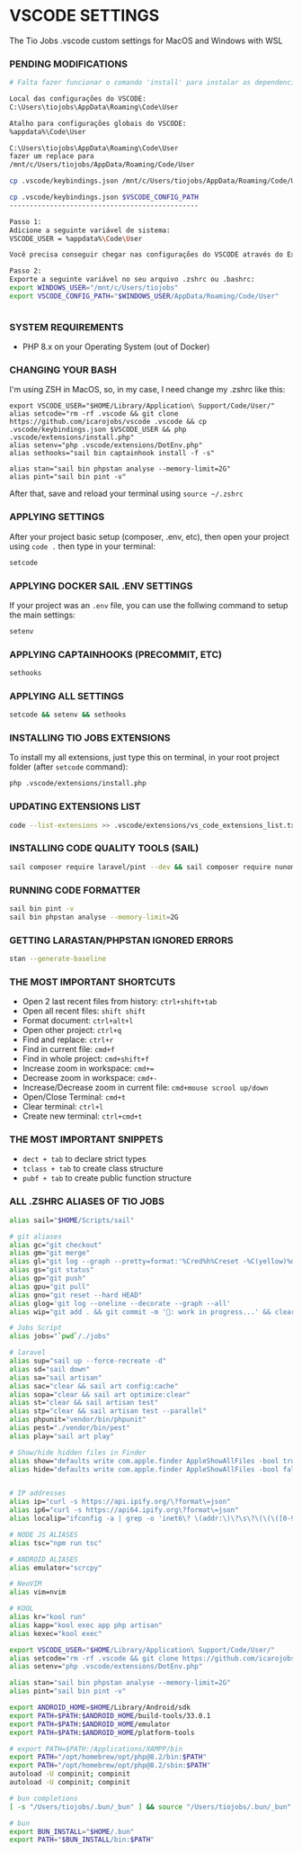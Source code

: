 # VSCODE SETTINGS
The Tio Jobs .vscode custom settings for MacOS and Windows with WSL

### PENDING MODIFICATIONS
```bash
# Falta fazer funcionar o comando 'install' para instalar as dependencias no windows....

Local das configurações do VSCODE:
C:\Users\tiojobs\AppData\Roaming\Code\User

Atalho para configurações globais do VSCODE:
%appdata%\Code\User

C:\Users\tiojobs\AppData\Roaming\Code\User
fazer um replace para
/mnt/c/Users/tiojobs/AppData/Roaming/Code/User

cp .vscode/keybindings.json /mnt/c/Users/tiojobs/AppData/Roaming/Code/User

cp .vscode/keybindings.json $VSCODE_CONFIG_PATH
-----------------------------------------------

Passo 1:
Adicione a seguinte variável de sistema:
VSCODE_USER = %appdata%\Code\User

Você precisa conseguir chegar nas configurações do VSCODE através do Executar > %VSCODE_USER%

Passo 2:
Exporte a seguinte variável no seu arquivo .zshrc ou .bashrc:
export WINDOWS_USER="/mnt/c/Users/tiojobs"
export VSCODE_CONFIG_PATH="$WINDOWS_USER/AppData/Roaming/Code/User"



```


### SYSTEM REQUIREMENTS
 - PHP 8.x on your Operating System (out of Docker)

### CHANGING YOUR BASH
I'm using ZSH in MacOS, so, in my case, I need change my .zshrc like this:
```
export VSCODE_USER="$HOME/Library/Application\ Support/Code/User/"
alias setcode="rm -rf .vscode && git clone https://github.com/icarojobs/vscode .vscode && cp .vscode/keybindings.json $VSCODE_USER && php .vscode/extensions/install.php"
alias setenv="php .vscode/extensions/DotEnv.php"
alias sethooks="sail bin captainhook install -f -s"

alias stan="sail bin phpstan analyse --memory-limit=2G"
alias pint="sail bin pint -v" 
```

After that, save and reload your terminal using `source ~/.zshrc`

### APPLYING SETTINGS
After your project basic setup (composer, .env, etc), then open your project using `code .` then type in your terminal:
```bash
setcode
```

### APPLYING DOCKER SAIL .ENV SETTINGS
If your project was an `.env` file, you can use the follwing command to setup the main settings:
```bash
setenv
```

### APPLYING CAPTAINHOOKS (PRECOMMIT, ETC)
```bash
sethooks
```

### APPLYING ALL SETTINGS
```bash
setcode && setenv && sethooks
```

### INSTALLING TIO JOBS EXTENSIONS
To install my all extensions, just type this on terminal, in your root project folder (after `setcode` command):
```bash
php .vscode/extensions/install.php
```


### UPDATING EXTENSIONS LIST
```bash
code --list-extensions >> .vscode/extensions/vs_code_extensions_list.txt
```

### INSTALLING CODE QUALITY TOOLS (SAIL)
```bash
sail composer require laravel/pint --dev && sail composer require nunomaduro/larastan:^2.0 --dev && sail composer require --dev captainhook/captainhook
```

### RUNNING CODE FORMATTER
```bash
sail bin pint -v
sail bin phpstan analyse --memory-limit=2G
```

### GETTING LARASTAN/PHPSTAN IGNORED ERRORS
```bash
stan --generate-baseline
```

### THE MOST IMPORTANT SHORTCUTS
 - Open 2 last recent files from history: `ctrl+shift+tab`
 - Open all recent files: `shift shift`
 - Format document: `ctrl+alt+l`
 - Open other project: `ctrl+q`
 - Find and replace: `ctrl+r`
 - Find in current file: `cmd+f`
 - Find in whole project: `cmd+shift+f`
 - Increase zoom in workspace: `cmd+=`
 - Decrease zoom in workspace: `cmd+-`
 - Increase/Decrease zoom in current file: `cmd+mouse scrool up/down`
 - Open/Close Terminal: `cmd+t`
 - Clear terminal: `ctrl+l`
 - Create new terminal: `ctrl+cmd+t`

### THE MOST IMPORTANT SNIPPETS
 - `dect + tab` to declare strict types
 - `tclass + tab` to create class structure
 - `pubf + tab` to create public function structure


### ALL .ZSHRC ALIASES OF TIO JOBS
```bash
alias sail="$HOME/Scripts/sail"

# git aliases
alias gc="git checkout"
alias gm="git merge"
alias gl="git log --graph --pretty=format:'%Cred%h%Creset -%C(yellow)%d%Creset %s %Cgreen(%cr) %C(bold blue)<%an>%Creset' --abbrev-commit"
alias gs="git status"
alias gp="git push"
alias gpu="git pull"
alias gno="git reset --hard HEAD"
alias glog='git log --oneline --decorate --graph --all'
alias wip="git add . && git commit -m '🚧: work in progress...' && clear"

# Jobs Script
alias jobs="`pwd`/./jobs"

# laravel
alias sup="sail up --force-recreate -d"
alias sd="sail down"
alias sa="sail artisan"
alias sac="clear && sail art config:cache"
alias sopa="clear && sail art optimize:clear"
alias st="clear && sail artisan test"
alias stp="clear && sail artisan test --parallel"
alias phpunit="vendor/bin/phpunit"
alias pest="./vendor/bin/pest"
alias play="sail art play"

# Show/hide hidden files in Finder
alias show="defaults write com.apple.finder AppleShowAllFiles -bool true && killall Finder"
alias hide="defaults write com.apple.finder AppleShowAllFiles -bool false && killall Finder"


# IP addresses
alias ip="curl -s https://api.ipify.org/\?format\=json"
alias ip6="curl -s https://api64.ipify.org\?format\=json"
alias localip="ifconfig -a | grep -o 'inet6\? \(addr:\)\?\s\?\(\(\([0-9]\+\.\)\{3\}[0-9]\+\)\|[a-fA-F0-9:]\+\)' | awk '{ sub(/inet6? (addr:)? ?/, \"\"); print }'"

# NODE JS ALIASES
alias tsc="npm run tsc"

# ANDROID ALIASES
alias emulator="scrcpy"

# NeoVIM
alias vim=nvim

# KOOL
alias kr="kool run"
alias kapp="kool exec app php artisan"
alias kexec="kool exec"

export VSCODE_USER="$HOME/Library/Application\ Support/Code/User/"
alias setcode="rm -rf .vscode && git clone https://github.com/icarojobs/vscode .vscode && cp .vscode/keybindings.json $VSCODE_USER && php .vscode/extensions/install.php"
alias setenv="php .vscode/extensions/DotEnv.php"

alias stan="sail bin phpstan analyse --memory-limit=2G"
alias pint="sail bin pint -v"

export ANDROID_HOME=$HOME/Library/Android/sdk
export PATH=$PATH:$ANDROID_HOME/build-tools/33.0.1
export PATH=$PATH:$ANDROID_HOME/emulator
export PATH=$PATH:$ANDROID_HOME/platform-tools

# export PATH=$PATH:/Applications/XAMPP/bin
export PATH="/opt/homebrew/opt/php@8.2/bin:$PATH"
export PATH="/opt/homebrew/opt/php@8.2/sbin:$PATH"
autoload -U compinit; compinit
autoload -U compinit; compinit

# bun completions
[ -s "/Users/tiojobs/.bun/_bun" ] && source "/Users/tiojobs/.bun/_bun"

# bun
export BUN_INSTALL="$HOME/.bun"
export PATH="$BUN_INSTALL/bin:$PATH"
```